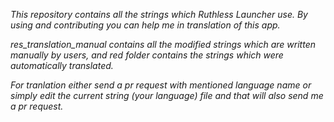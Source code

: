 *This repository contains all the strings which Ruthless Launcher use. By using and contributing you can help me in translation of this app.*

*res_translation_manual contains all the modified strings which are written manually by users, and red folder contains the strings which were automatically translated.*

*For tranlation either send a pr request with mentioned language name or simply edit the current string (your language) file and that will also send me a pr request.*
